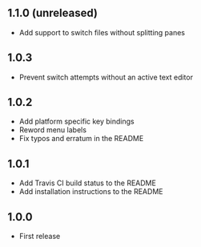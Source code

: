 ## 1.1.0 (unreleased)

* Add support to switch files without splitting panes

## 1.0.3

* Prevent switch attempts without an active text editor

## 1.0.2

* Add platform specific key bindings
* Reword menu labels
* Fix typos and erratum in the README

## 1.0.1

* Add Travis CI build status to the README
* Add installation instructions to the README

## 1.0.0

* First release
